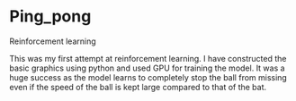 # Ping_pong
Reinforcement learning


This was my first attempt at reinforcement learning. I have constructed the basic graphics using python and used GPU for training the model. It was a huge success as the model learns to completely stop the ball from missing even if the speed of the ball is kept large compared to that of the bat.
